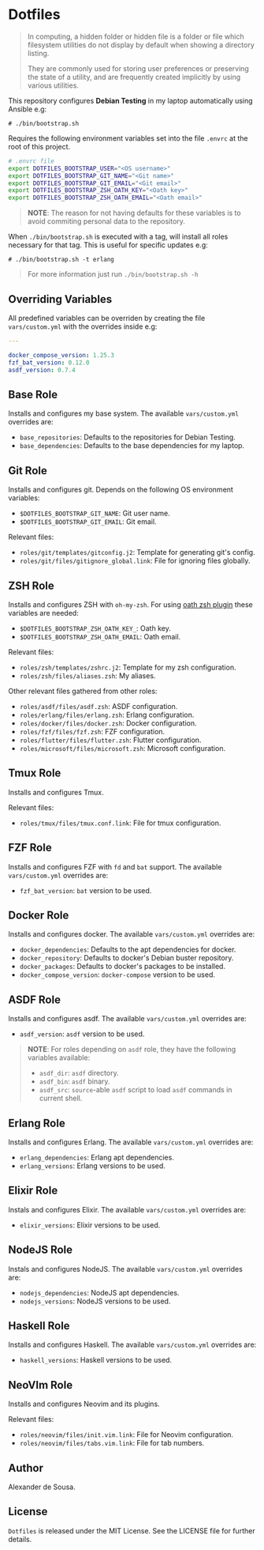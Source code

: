 # Dotfiles

> In computing, a hidden folder or hidden file is a folder or file which
> filesystem utilities do not display by default when showing a directory
> listing.
>
> They are commonly used for storing user preferences or preserving the state of
> a utility, and are frequently created implicitly by using various utilities.

This repository configures **Debian Testing** in my laptop automatically using
Ansible e.g:

```
# ./bin/bootstrap.sh
```

Requires the following environment variables set into the file `.envrc` at the
root of this project.

```bash
# .envrc file
export DOTFILES_BOOTSTRAP_USER="<OS username>"
export DOTFILES_BOOTSTRAP_GIT_NAME="<Git name>"
export DOTFILES_BOOTSTRAP_GIT_EMAIL="<Git email>"
export DOTFILES_BOOTSTRAP_ZSH_OATH_KEY="<Oath key>"
export DOTFILES_BOOTSTRAP_ZSH_OATH_EMAIL="<Oath email>"
```

> **NOTE**: The reason for not having defaults for these variables is to avoid
> commiting personal data to the repository.

When `./bin/bootstrap.sh` is executed with a tag, will install all roles
necessary for that tag. This is useful for specific updates e.g:

```
# ./bin/bootstrap.sh -t erlang
```

> For more information just run `./bin/bootstrap.sh -h`

## Overriding Variables

All predefined variables can be overriden by creating the file `vars/custom.yml`
with the overrides inside e.g:

```yaml
---

docker_compose_version: 1.25.3
fzf_bat_version: 0.12.0
asdf_version: 0.7.4
```

## Base Role

Installs and configures my base system. The available `vars/custom.yml`
overrides are:

- `base_repositories`: Defaults to the repositories for Debian Testing.
- `base_dependencies`: Defaults to the base dependencies for my laptop.

## Git Role

Installs and configures git. Depends on the following OS environment variables:

- `$DOTFILES_BOOTSTRAP_GIT_NAME`: Git user name.
- `$DOTFILES_BOOTSTRAP_GIT_EMAIL`: Git email.

Relevant files:

- `roles/git/templates/gitconfig.j2`: Template for generating git's config.
- `roles/git/files/gitignore_global.link`: File for ignoring files globally.

## ZSH Role

Installs and configures ZSH with `oh-my-zsh`. For using
[oath zsh plugin](https://github.com/alexdesousa/oath) these variables are needed:

- `$DOTFILES_BOOTSTRAP_ZSH_OATH_KEY_`: Oath key.
- `$DOTFILES_BOOTSTRAP_ZSH_OATH_EMAIL`: Oath email.

Relevant files:

- `roles/zsh/templates/zshrc.j2`: Template for my zsh configuration.
- `roles/zsh/files/aliases.zsh`: My aliases.

Other relevant files gathered from other roles:

- `roles/asdf/files/asdf.zsh`: ASDF configuration.
- `roles/erlang/files/erlang.zsh`: Erlang configuration.
- `roles/docker/files/docker.zsh`: Docker configuration.
- `roles/fzf/files/fzf.zsh`: FZF configuration.
- `roles/flutter/files/flutter.zsh`: Flutter configuration.
- `roles/microsoft/files/microsoft.zsh`: Microsoft configuration.

## Tmux Role

Installs and configures Tmux.

Relevant files:

- `roles/tmux/files/tmux.conf.link`: File for tmux configuration.

## FZF Role

Installs and configures FZF with `fd` and `bat` support. The available
`vars/custom.yml` overrides are:

- `fzf_bat_version`: `bat` version to be used.

## Docker Role

Installs and configures docker. The available `vars/custom.yml` overrides are:

- `docker_dependencies`: Defaults to the apt dependencies for docker.
- `docker_repository`: Defaults to docker's Debian buster repository.
- `docker_packages`: Defaults to docker's packages to be installed.
- `docker_compose_version`: `docker-compose` version to be used.

## ASDF Role

Installs and configures asdf. The available `vars/custom.yml` overrides are:

- `asdf_version`: `asdf` version to be used.

> **NOTE**: For roles depending on `asdf` role, they have the following
> variables available:
>
> - `asdf_dir`: `asdf` directory.
> - `asdf_bin`: `asdf` binary.
> - `asdf_src`: `source`-able `asdf` script to load `asdf` commands in current
>   shell.

## Erlang Role

Installs and configures Erlang. The available `vars/custom.yml` overrides are:

- `erlang_dependencies`: Erlang apt dependencies.
- `erlang_versions`: Erlang versions to be used.

## Elixir Role

Instals and configures Elixir. The available `vars/custom.yml` overrides are:

- `elixir_versions`: Elixir versions to be used.

## NodeJS Role

Instals and configures NodeJS. The available `vars/custom.yml` overrides are:

- `nodejs_dependencies`: NodeJS apt dependencies.
- `nodejs_versions`: NodeJS versions to be used.

## Haskell Role

Installs and configures Haskell. The available `vars/custom.yml` overrides are:

- `haskell_versions`: Haskell versions to be used.

## NeoVIm Role

Installs and configures Neovim and its plugins.

Relevant files:

- `roles/neovim/files/init.vim.link`: File for Neovim configuration.
- `roles/neovim/files/tabs.vim.link`: File for tab numbers.

## Author

Alexander de Sousa.

## License

`Dotfiles` is released under the MIT License. See the LICENSE file for further
details.
